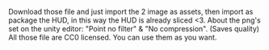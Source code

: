 Download those file and just import the 2 image as assets, then import as package the HUD, in this way the HUD is already sliced <3.
About the png's set on the unity editor: "Point no filter" & "No compression". (Saves quality)
All those file are CC0 licensed.
You can use them as you want.
